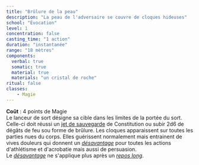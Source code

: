 ```yaml
---
title: "Brûlure de la peau"
description: "La peau de l'adversaire se couvre de cloques hideuses"
school: "Évocation"
level: 1
concentration: false
casting_time: "1 action"
duration: "instantanée"
range: "18 mètres"
components:
  verbal: true
  somatic: true
  material: true
  materials: "un cristal de roche"
ritual: false
classes:
    - Magie
---
```

**Coût** : 4 points de Magie  
Le lanceur de sort désigne sa cible dans les limites de la portée du sort. Celle-ci doit réussi un [jet de sauvegarde](/utiliser-les-caracteristiques/#jets-de-sauvegarde) de Constitution ou subir 2d6 de dégâts de feu sou forme de brûlure. Les cloques apparaissent sur toutes les parties nues du corps. Elles guérissent normalement mais entrainent de vives douleurs qui donnent un [_désavantage_](/utiliser-les-caracteristiques/#avantage-et-desavantage) pour toutes les actions d'athlétisme et d'acrobatie mais aussi de persuasion.   
Le [_désavantage_](/utiliser-les-caracteristiques/#avantage-et-desavantage) ne s'applique plus après un [_repos long_](/gerer-la-sante-du-personnage/#repos-long).   
